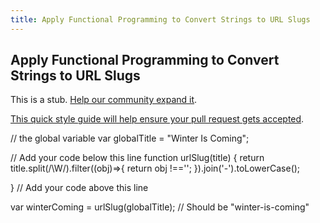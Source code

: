 ```yaml
---
title: Apply Functional Programming to Convert Strings to URL Slugs
---
```

## Apply Functional Programming to Convert Strings to URL Slugs

This is a stub. <a href='https://github.com/freecodecamp/guides/tree/master/src/pages/certifications/javascript-algorithms-and-data-structures/functional-programming/apply-functional-programming-to-convert-strings-to-url-slugs/index.md' target='_blank' rel='nofollow'>Help our community expand it</a>.

<a href='https://github.com/freecodecamp/guides/blob/master/README.md' target='_blank' rel='nofollow'>This quick style guide will help ensure your pull request gets accepted</a>.

<!-- The article goes here, in GitHub-flavored Markdown. Feel free to add YouTube videos, images, and CodePen/JSBin embeds  -->
// the global variable
var globalTitle = "Winter Is Coming";

// Add your code below this line
function urlSlug(title) {
return title.split(/\W/).filter((obj)=>{
    return obj !=='';
  }).join('-').toLowerCase();
  
}
// Add your code above this line

var winterComing = urlSlug(globalTitle); // Should be "winter-is-coming"

